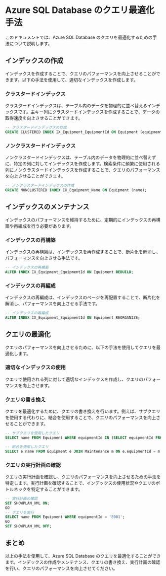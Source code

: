 # Azure SQL Database のクエリ最適化手法

このドキュメントでは、Azure SQL Database のクエリを最適化するための手法について説明します。

## インデックスの作成

インデックスを作成することで、クエリのパフォーマンスを向上させることができます。以下の手法を使用して、適切なインデックスを作成します。

### クラスタードインデックス

クラスタードインデックスは、テーブル内のデータを物理的に並べ替えるインデックスです。主キー列にクラスタードインデックスを作成することで、データの取得速度を向上させることができます。

```sql
-- クラスタードインデックスの作成
CREATE CLUSTERED INDEX IX_Equipment_EquipmentId ON Equipment (equipmentId);
```

### ノンクラスタードインデックス

ノンクラスタードインデックスは、テーブル内のデータを物理的に並べ替えずに、特定の列に対してインデックスを作成します。検索条件に頻繁に使用される列にノンクラスタードインデックスを作成することで、クエリのパフォーマンスを向上させることができます。

```sql
-- ノンクラスタードインデックスの作成
CREATE NONCLUSTERED INDEX IX_Equipment_Name ON Equipment (name);
```

## インデックスのメンテナンス

インデックスのパフォーマンスを維持するために、定期的にインデックスの再構築や再編成を行う必要があります。

### インデックスの再構築

インデックスの再構築は、インデックスを再作成することで、断片化を解消し、パフォーマンスを向上させる手法です。

```sql
-- インデックスの再構築
ALTER INDEX IX_Equipment_EquipmentId ON Equipment REBUILD;
```

### インデックスの再編成

インデックスの再編成は、インデックスのページを再配置することで、断片化を解消し、パフォーマンスを向上させる手法です。

```sql
-- インデックスの再編成
ALTER INDEX IX_Equipment_EquipmentId ON Equipment REORGANIZE;
```

## クエリの最適化

クエリのパフォーマンスを向上させるために、以下の手法を使用してクエリを最適化します。

### 適切なインデックスの使用

クエリで使用される列に対して適切なインデックスを作成し、クエリのパフォーマンスを向上させます。

### クエリの書き換え

クエリを最適化するために、クエリの書き換えを行います。例えば、サブクエリを使用する代わりに、結合を使用することで、クエリのパフォーマンスを向上させることができます。

```sql
-- サブクエリを使用したクエリ
SELECT name FROM Equipment WHERE equipmentId IN (SELECT equipmentId FROM Maintenance WHERE maintenanceDate > '2023-01-01');

-- 結合を使用したクエリ
SELECT e.name FROM Equipment e JOIN Maintenance m ON e.equipmentId = m.equipmentId WHERE m.maintenanceDate > '2023-01-01';
```

### クエリの実行計画の確認

クエリの実行計画を確認し、クエリのパフォーマンスを向上させるための手法を特定します。実行計画を確認することで、インデックスの使用状況やクエリのボトルネックを特定することができます。

```sql
-- 実行計画の確認
SET SHOWPLAN_XML ON;
GO
-- クエリを実行
SELECT name FROM Equipment WHERE equipmentId = 'E001';
GO
SET SHOWPLAN_XML OFF;
```

## まとめ

以上の手法を使用して、Azure SQL Database のクエリを最適化することができます。インデックスの作成やメンテナンス、クエリの書き換え、実行計画の確認を行い、クエリのパフォーマンスを向上させてください。
